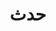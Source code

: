---
title: حدث
description: أحداث تستحق الحضور
image:

# Badge style
style:
    background: "#f57900"
    color: "#fff"
---